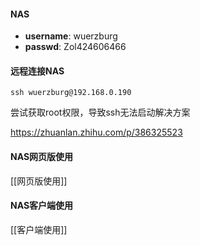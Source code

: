 #### NAS

- **username**: wuerzburg
- **passwd**: Zol424606466

#### 远程连接NAS

```shell
ssh wuerzburg@192.168.0.190
```


尝试获取root权限，导致ssh无法启动解决方案

https://zhuanlan.zhihu.com/p/386325523


#### NAS网页版使用
[[网页版使用]]

#### NAS客户端使用
[[客户端使用]]